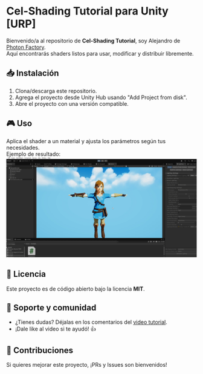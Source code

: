 # Cel-Shading Tutorial para Unity [URP]

Bienvenido/a al repositorio de **Cel-Shading Tutorial**, soy Alejandro de [Photon Factory](https://www.youtube.com/@PhotonFactoryGames).  
Aquí encontrarás shaders listos para usar, modificar y distribuir libremente.

## 📥 Instalación
1. Clona/descarga este repositorio.
2. Agrega el proyecto desde Unity Hub usando "Add Project from disk".
3. Abre el proyecto con una versión compatible.

## 🎮 Uso
Aplica el shader a un material y ajusta los parámetros según tus necesidades.  
Ejemplo de resultado:
![Captura de pantalla](cel-shading-example.png)

## 📜 Licencia
Este proyecto es de código abierto bajo la licencia **MIT**.

## 💬 Soporte y comunidad
- ¿Tienes dudas? Déjalas en los comentarios del [video tutorial](https://youtu.be/5gXoq97aWsI).  
- ¡Dale like al video si te ayudó! 👍

## 🤝 Contribuciones
Si quieres mejorar este proyecto, ¡PRs y Issues son bienvenidos!
